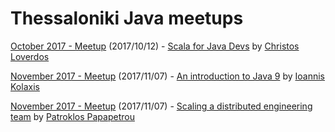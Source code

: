 # Thessaloniki Java meetups
[October 2017 - Meetup](https://www.meetup.com/preview/Thessaloniki-Java-Meetup-Group/events/243845654) (2017/10/12) - [Scala for Java Devs](2017/files/20171012-jvm-thessaloniki.pdf) by [Christos Loverdos](https://github.com/loverdos)

[November 2017 - Meetup](https://www.meetup.com/Thessaloniki-Java-Meetup-Group/events/244412454) (2017/11/07) - [An introduction to Java 9](2017/files/JavaMeetupThessaloniki_Kolaxis_Ioannis_Java9.pdf) by [Ioannis Kolaxis](https://www.linkedin.com/in/ioannis-kolaxis)

[November 2017 - Meetup](https://www.meetup.com/Thessaloniki-Java-Meetup-Group/events/244412454) (2017/11/07) - [Scaling a distributed engineering team](2017/files/Scaling_a_distributed_engineering_team.pdf) by [Patroklos Papapetrou](https://github.com/ppapapetrou76)
